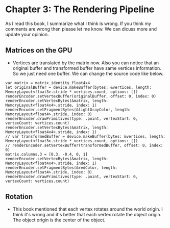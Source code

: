 # Chapter 3: The Rendering Pipeline

As I read this book, I summarize what I think is wrong. If you think my comments are wrong then please let me know. We can dicuss more and update your opinion.

## Matrices on the GPU

* Vertices are translated by the matrix now. Also you can notice that an original buffer and transformed buffer have same vertices information. So we just need one buffer. We can change the source code like below.

```
var matrix = matrix_identity_float4x4
let originalBuffer = device.makeBuffer(bytes: &vertices, length: MemoryLayout<float3>.stride * vertices.count, options: [])
renderEncoder.setVertexBuffer(originalBuffer, offset: 0, index: 0)
renderEncoder.setVertexBytes(&matrix, length: MemoryLayout<float4x4>.stride, index: 1)
renderEncoder.setFragmentBytes(&lightGrayColor, length: MemoryLayout<float4>.stride, index: 0)
renderEncoder.drawPrimitives(type: .point, vertexStart: 0, vertexCount: vertices.count)
renderEncoder.setVertexBytes(&matrix, length: MemoryLayout<float4x4>.stride, index: 1)
// var transformedBuffer = device.makeBuffer(bytes: &vertices, length: MemoryLayout<float3>.stride * vertices.count, options: [])
// renderEncoder.setVertexBuffer(transformedBuffer, offset: 0, index: 0)
matrix.columns.3 = [0.3, -0.4, 0, 1]
renderEncoder.setVertexBytes(&matrix, length: MemoryLayout<float4x4>.stride, index: 1)
renderEncoder.setFragmentBytes(&redColor, length: MemoryLayout<float4>.stride, index: 0)
renderEncoder.drawPrimitives(type: .point, vertexStart: 0, vertexCount: vertices.count)
```

## Rotation

* This book mentioned that each vertex rotates around the world origin. I think it's wrong and it's better that each vertex rotate the object origin. The object origin is the center of the object.